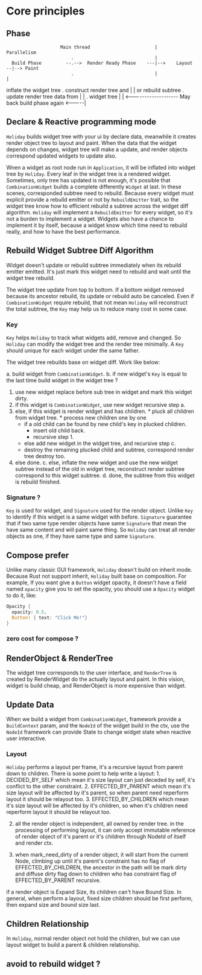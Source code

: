 # Core principles

## Phase
                        Main thread                        |             Parallelism   
                            .                              |                   
      Build Phase         --.-->  Render Ready Phase    ---|-->    Layout    --|--> Paint
                            .                              |                   |
inflate the widget tree     .   construct render tree and  |                   |
  or rebuild subtree        . update render tree data from |                   |
                            .         widget tree          |                   | 
                         <------------------- May back build phase again <-----|

## Declare & Reactive programming mode

`Holiday` builds widget tree with your ui by declare data, meanwhile it creates render object tree to layout and paint.
When the data that the widget depends on changes, widget tree will make a update, and render objects correspond updated widgets to update also.

Wnen a widget as root node run in `Application`, it will be inflated into widget tree by `Holiday`. Every leaf in the widget tree is a rendered widget. Sometimes, only tree has updated is not enough, it's possible that `CombinationWidget` builds a complete differently `Widget` at last. In these scenes, corresponded subtree need to rebuild. Because every widget must explicit provide a rebuild emitter or not by `RebuildEmitter` trait, so the widget tree know how to efficient rebuild a subtree across the widget diff algorithm. `Holiday` will implement a `RebuildEmitter` for every widget, so it's not a burden to implement a widget. Widgets also have a chance to implement it by itself, because a widget know which time need to rebuild really, and how to have the best performance. 

## Rebuild Widget Subtree Diff Algorithm

Widget doesn't update or rebuild subtree immediately when its rebuild emitter emitted. It's just mark this widget need to rebuild and wait until the widget tree rebuild. 

The widget tree update from top to bottom. If a bottom widget removed because its ancestor rebuild, its update or rebuild auto be canceled. Even if `CombinationWidget` require rebuild, that not mean `Holiday` will reconstruct the total subtree, the `Key` may help us to reduce many cost in some case.

### Key

`Key` helps `Holiday` to track what widgets add, remove and changed. So `Holiday` can modify the widget tree and the render tree minimally. A `Key` should unique for each widget under the same father.

The widget tree rebuilds base on widget diff. Work like below:

a. build widget from `CombinationWidget`.
b. if new widget's `Key` is equal to the last time build widget in the widget tree ?
  1. use new widget replace before sub tree in widget and mark this widget dirty.
  2. if this widget is `CombinationWidget`, use new widget recursive step a.
  3. else, if this widget is render widget and has children.
    * pluck all children from widget tree.
    * process new children one by one
      - if a old child can be found by new child's key in plucked children.
        * insert old child back.
        * recursive step 1.
      - else add new widget in the widget tree, and recursive step c.
      - destroy the remaining plucked child and subtree, correspond render tree destroy too.
  4. else done.
c. else, inflate the new widget and use the new widget subtree instead of the old in widget tree, reconstruct render subtree correspond to this widget subtree.
d. done, the subtree from this widget is rebuild finished.



### Signature ?

`Key` is used for widget, and `Signature` used for the render object. Unlike `Key` to identify if this widget is a same widget with before. `Signature` guarantee that if two same type render objects have same `Signature` that mean the have same content and will paint same thing. So `Holiday` can treat all render objects as one, if they have same type and same `Signature`.


## Compose prefer

Unlike many classic GUI framework, `Holiday` doesn't build on inherit mode. Because Rust not support inherit, `Holiday` built base on composition. For example, If you want give a `Button` widget opacity, it doesn't have a field named `opacity` give you to set the opacity, you should use a `Opacity` widget to do it, like:

```rust
Opacity {
  opacity: 0.5,
  Button! { text: "Click Me!"}
}
```

### zero cost for compose ?


## RenderObject & RenderTree 

The widget tree corresponds to the user interface, and `RenderTree` is created by RenderWidget do the actually layout and paint. In this vision, widget is build cheap, and RenderObject is more expensive than widget.

## Update Data

When we build a widget from `CombinationWidget`, framework provide a `BuildContext` param, and the `NodeId` of the widget build in the ctx, use the `NodeId` framework can provide State<Self> to change widget state when reactive user interactive. 

### Layout

`Holiday` performs a layout per frame, it's a recursive layout from parent down to children. There is some point to help write a layout:
    1. DECIDED_BY_SELF which mean it's size layout can just deceded by self, it's conflict to the other constraint.
    2. EFFECTED_BY_PARENT which mean it's size layout will be affected by it's parent, so when parent need reperform layout it should be relayout too.
    3. EFFECTED_BY_CHILDREN which mean it's size layout will be affected by it's children, so when it's children need reperform layout it should be relayout too.

2. all the render object is independent, all owned by render tree. in the processing of performing layout, it can only accept immutable reference of render object  of it's parent or it's children through NodeId of itself and render ctx.

3. when mark_need_dirty of a render object, it will start from the current Node, climbing up until it's parent's constraint has no flag of EFFECTED_BY_CHILDREN, the  ancestor in the path will be mark dirty and diffuse dirty flag down to children who has constraint flag of EFFECTED_BY_PARENT recursive.

if a render object is Expand Size, its children can't have Bound Size. In general, when perform a layout, fixed size children should be first perform, then expand size and bound size last.

## Children Relationship

In `Holiday`, normal render object not hold the children, but we can use layout widget to build a parent & children relationship.


## avoid to rebuild widget ?